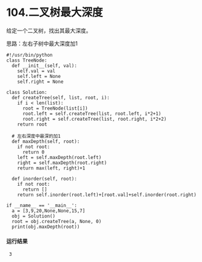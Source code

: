 # 104.二叉树最大深度
给定一个二叉树，找出其最大深度。

思路：左右子树中最大深度加1

    #!/usr/bin/python
    class TreeNode:
      def __init__(self, val):
        self.val = val
        self.left = None
        self.right = None

    class Solution:
      def createTree(self, list, root, i):
        if i < len(list):
          root = TreeNode(list[i])
          root.left = self.createTree(list, root.left, i*2+1)
          root.right = self.createTree(list, root.right, i*2+2)
        return root

      # 左右深度中最深的加1
      def maxDepth(self, root):
        if not root:
          return 0
        left = self.maxDepth(root.left)
        right = self.maxDepth(root.right)
        return max(left, right)+1

      def inorder(self, root):
        if not root:
          return []
        return self.inorder(root.left)+[root.val]+self.inorder(root.right)

    if __name__ == '__main__':
      a = [3,9,20,None,None,15,7]
      obj = Solution()
      root = obj.createTree(a, None, 0)
      print(obj.maxDepth(root))
 
 #### 运行结果
     3
